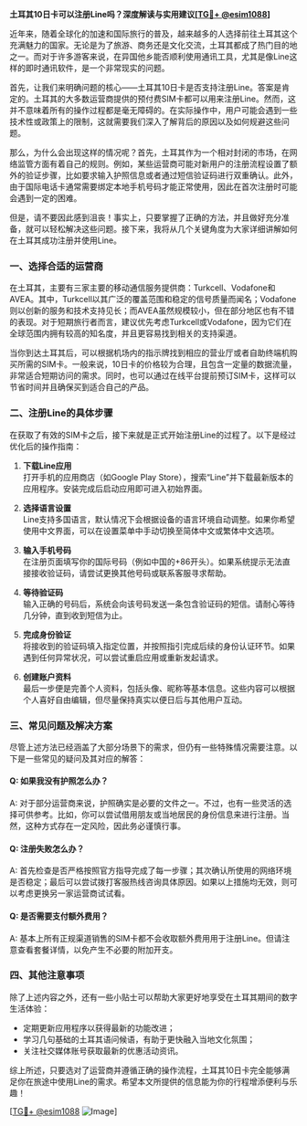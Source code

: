 **土耳其10日卡可以注册Line吗？深度解读与实用建议[[TG💪+ @esim1088](https://t.me/s/esim1088)]**

近年来，随着全球化的加速和国际旅行的普及，越来越多的人选择前往土耳其这个充满魅力的国家。无论是为了旅游、商务还是文化交流，土耳其都成了热门目的地之一。而对于许多游客来说，在异国他乡能否顺利使用通讯工具，尤其是像Line这样的即时通讯软件，是一个非常现实的问题。

首先，让我们来明确问题的核心——土耳其10日卡是否支持注册Line。答案是肯定的。土耳其的大多数运营商提供的预付费SIM卡都可以用来注册Line。然而，这并不意味着所有的操作过程都是毫无障碍的。在实际操作中，用户可能会遇到一些技术性或政策上的限制，这就需要我们深入了解背后的原因以及如何规避这些问题。

那么，为什么会出现这样的情况呢？首先，土耳其作为一个相对封闭的市场，在网络监管方面有着自己的规则。例如，某些运营商可能对新用户的注册流程设置了额外的验证步骤，比如要求输入护照信息或者通过短信验证码进行双重确认。此外，由于国际电话卡通常需要绑定本地手机号码才能正常使用，因此在首次注册时可能会遇到一定的困难。

但是，请不要因此感到沮丧！事实上，只要掌握了正确的方法，并且做好充分准备，就可以轻松解决这些问题。接下来，我将从几个关键角度为大家详细讲解如何在土耳其成功注册并使用Line。

### 一、选择合适的运营商

在土耳其，主要有三家主要的移动通信服务提供商：Turkcell、Vodafone和AVEA。其中，Turkcell以其广泛的覆盖范围和稳定的信号质量而闻名；Vodafone则以创新的服务和技术支持见长；而AVEA虽然规模较小，但在部分地区也有不错的表现。对于短期旅行者而言，建议优先考虑Turkcell或Vodafone，因为它们在全球范围内拥有较高的知名度，并且更容易找到相关的支持渠道。

当你到达土耳其后，可以根据机场内的指示牌找到相应的营业厅或者自助终端机购买所需的SIM卡。一般来说，10日卡的价格较为合理，且包含一定量的数据流量，非常适合短期访问的需求。同时，也可以通过在线平台提前预订SIM卡，这样可以节省时间并且确保买到适合自己的产品。

### 二、注册Line的具体步骤

在获取了有效的SIM卡之后，接下来就是正式开始注册Line的过程了。以下是经过优化后的操作指南：

1. **下载Line应用**  
   打开手机的应用商店（如Google Play Store），搜索“Line”并下载最新版本的应用程序。安装完成后启动应用即可进入初始界面。

2. **选择语言设置**  
   Line支持多国语言，默认情况下会根据设备的语言环境自动调整。如果你希望使用中文界面，可以在设置菜单中手动切换至简体中文或繁体中文选项。

3. **输入手机号码**  
   在注册页面填写你的国际号码（例如中国的+86开头）。如果系统提示无法直接接收验证码，请尝试更换其他号码或联系客服寻求帮助。

4. **等待验证码**  
   输入正确的号码后，系统会向该号码发送一条包含验证码的短信。请耐心等待几分钟，直到收到短信为止。

5. **完成身份验证**  
   将接收到的验证码填入指定位置，并按照指引完成后续的身份认证环节。如果遇到任何异常状况，可以尝试重启应用或重新发起请求。

6. **创建账户资料**  
   最后一步便是完善个人资料，包括头像、昵称等基本信息。这些内容可以根据个人喜好自由编辑，但尽量保持真实以便日后与其他用户互动。

### 三、常见问题及解决方案

尽管上述方法已经涵盖了大部分场景下的需求，但仍有一些特殊情况需要注意。以下是一些常见的疑问及其对应的解答：

#### Q: 如果我没有护照怎么办？
A: 对于部分运营商来说，护照确实是必要的文件之一。不过，也有一些灵活的选择可供参考。比如，你可以尝试借用朋友或当地居民的身份信息来进行注册。当然，这种方式存在一定风险，因此务必谨慎行事。

#### Q: 注册失败怎么办？
A: 首先检查是否严格按照官方指导完成了每一步骤；其次确认所使用的网络环境是否稳定；最后可以尝试拨打客服热线咨询具体原因。如果以上措施均无效，则可以考虑更换另一家运营商试试看。

#### Q: 是否需要支付额外费用？
A: 基本上所有正规渠道销售的SIM卡都不会收取额外费用用于注册Line。但请注意查看套餐详情，以免产生不必要的附加开支。

### 四、其他注意事项

除了上述内容之外，还有一些小贴士可以帮助大家更好地享受在土耳其期间的数字生活体验：

- 定期更新应用程序以获得最新的功能改进；
- 学习几句基础的土耳其语问候语，有助于更快融入当地文化氛围；
- 关注社交媒体账号获取最新的优惠活动资讯。

综上所述，只要选对了运营商并遵循正确的操作流程，土耳其10日卡完全能够满足你在旅途中使用Line的需求。希望本文所提供的信息能为你的行程增添便利与乐趣！

[[TG💪+ @esim1088](https://t.me/s/esim1088) ![Image](https://i.postimg.cc/4NQfJmqS/Snipaste-2025-05-13-00-14-12.png)]